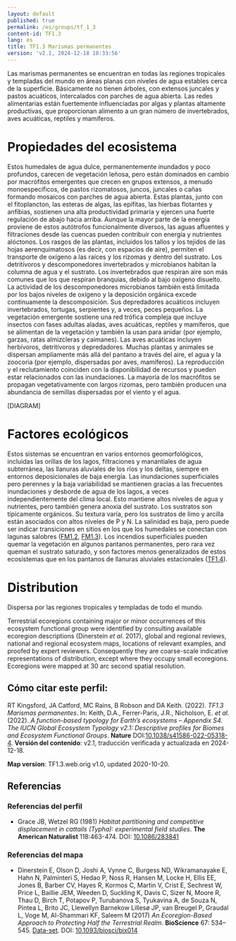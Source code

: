 ```yaml
---
layout: default
published: true
permalink: /es/groups/tf_1_3
content-id: TF1.3
lang: es
title: TF1.3 Marismas permanentes
version: 'v2.1, 2024-12-18 18:33:56'
---
```


Las marismas permanentes se encuentran en todas las regiones tropicales y templadas del mundo en áreas planas con niveles de agua estables cerca de la superficie. Básicamente no tienen árboles, con extensos juncales y pastos acuáticos, intercalados con parches de agua abierta. Las redes alimentarias están fuertemente influenciadas por algas y plantas altamente productivas, que proporcionan alimento a un gran número de invertebrados, aves acuáticas, reptiles y mamíferos.

# Propiedades del ecosistema
 
Estos humedales de agua dulce, permanentemente inundados y poco profundos, carecen de vegetación leñosa, pero están dominados en cambio por macrófitos emergentes que crecen en grupos extensos, a menudo monoespecíficos, de pastos rizomatosos, juncos, juncales o cañas formando mosaicos con parches de agua abierta. Estas plantas, junto con el fitoplancton, las esteras de algas, las epífitas, las hierbas flotantes y anfibias, sostienen una alta productividad primaria y ejercen una fuerte regulación de abajo hacia arriba. Aunque la mayor parte de la energía proviene de estos autótrofos funcionalmente diversos, las aguas afluentes y filtraciones desde las cuencas pueden contribuir con energía y nutrientes alóctonos. Los rasgos de las plantas, incluidos los tallos y los tejidos de las hojas aerenquimatosos (es decir, con espacios de aire), permiten el transporte de oxígeno a las raíces y los rizomas y dentro del sustrato. Los detritívoros y descomponedores invertebrados y microbianos habitan la columna de agua y el sustrato. Los invertebrados que respiran aire son más comunes que los que respiran branquias, debido al bajo oxígeno disuelto. La actividad de los descomponedores microbianos también está limitada por los bajos niveles de oxígeno y la deposición orgánica excede continuamente la descomposición. Sus depredadores acuáticos incluyen invertebrados, tortugas, serpientes y, a veces, peces pequeños. La vegetación emergente sostiene una red trófica compleja que incluye insectos con fases adultas aladas, aves acuáticas, reptiles y mamíferos, que se alimentan de la vegetación y también la usan para anidar (por ejemplo, garzas, ratas almizcleras y caimanes). Las aves acuáticas incluyen herbívoros, detritívoros y depredadores. Muchas plantas y animales se dispersan ampliamente más allá del pantano a través del aire, el agua y la zoocoria (por ejemplo, dispersadas por aves, mamíferos). La reproducción y el reclutamiento coinciden con la disponibilidad de recursos y pueden estar relacionados con las inundaciones. La mayoría de los macrófitos se propagan vegetativamente con largos rizomas, pero también producen una abundancia de semillas dispersadas por el viento y el agua.

[DIAGRAM]

# Factores ecológicos
 
Estos sistemas se encuentran en varios entornos geomorfológicos, incluidas las orillas de los lagos, filtraciones y manantiales de agua subterránea, las llanuras aluviales de los ríos y los deltas, siempre en entornos deposicionales de baja energía. Las inundaciones superficiales pero perennes y la baja variabilidad se mantienen gracias a las frecuentes inundaciones y desborde de agua de los lagos, a veces independientemente del clima local. Esto mantiene altos niveles de agua y nutrientes, pero también genera anoxia del sustrato. Los sustratos son típicamente orgánicos. Su textura varía, pero los sustratos de limo y arcilla están asociados con altos niveles de P y N. La salinidad es baja, pero puede ser indicar transiciones en sitios en los que los humedales se conectan con lagunas salobres ([FM1.2](/explore/groups/FM1.2), [FM1.3](/explore/groups/FM1.3)). Los incendios superficiales pueden quemar la vegetación en algunos pantanos permanentes, pero rara vez queman el sustrato saturado, y son factores menos generalizados de estos ecosistemas que en los pantanos de llanuras aluviales estacionales ([TF1.4](/explore/groups/TF1.4)).
 
# Distribution
 
Dispersa por las regiones tropicales y templadas de todo el mundo.

Terrestrial ecoregions containing major or minor occurrences of this ecosystem functional group were identified by consulting available ecoregion descriptions (Dinerstein _et al._ 2017), global and regional reviews, national and regional ecosystem maps, locations of relevant examples, and proofed by expert reviewers. Consequently they are coarse-scale indicative representations of distribution, except where they occupy small ecoregions. Ecoregions were mapped at 30 arc second spatial resolution.

## Cómo citar este perfil:

RT Kingsford, JA Catford, MC Rains, B Robson and DA Keith. (2022). *TF1.3 Marismas permanentes*. In: Keith, D.A., Ferrer-Paris, J.R., Nicholson, E. *et al.* (2022). *A function-based typology for Earth’s ecosystems – Appendix S4. The IUCN Global Ecosystem Typology v2.1: Descriptive profiles for Biomes and Ecosystem Functional Groups*. **Nature** DOI:[10.1038/s41586-022-05318-4](https://doi.org/10.1038/s41586-022-05318-4).
**Versión del contenido**: v2.1, traducción verificada y actualizada en 2024-12-18.

**Map version**: TF1.3.web.orig v1.0, updated 2020-10-20.

## Referencias

### Referencias del perfil
* Grace JB, Wetzel RG  (1981) *Habitat partitioning and competitive displacement in cattails (Typha): experimental field studies*. **The American Naturalist** 118:463-474. DOI: [10.1086/283841](http://doi.org/10.1086/283841)

### Referencias del mapa
* Dinerstein E, Olson D, Joshi A, Vynne C, Burgess ND, Wikramanayake E, Hahn N, Palminteri S, Hedao P, Noss R, Hansen M, Locke H, Ellis EE, Jones B, Barber CV, Hayes R, Kormos C, Martin V, Crist E, Sechrest W, Price L, Baillie JEM, Weeden D, Suckling K, Davis C, Sizer N, Moore R, Thau D, Birch T, Potapov P, Turubanova S, Tyukavina A, de Souza N, Pintea L, Brito JC, Llewellyn Barnekow Lillesø JP, van Breugel P, Graudal L, Voge M, Al-Shammari KF, Saleem M  (2017) *An Ecoregion-Based Approach to Protecting Half the Terrestrial Realm*. **BioScience** 67: 534–545. [Data-set](https://ecoregions2017.appspot.com/). DOI: [10.1093/biosci/bix014](http://doi.org/10.1093/biosci/bix014)
